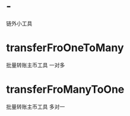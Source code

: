 <!--
 * @Author: Yulin
 * @Date: 2022-09-27 12:08:27
 * @FilePath: \tools\README.md
 * @Description: 
-->
# -
链外小工具

# transferFroOneToMany
批量转账主币工具 一对多

# transferFroManyToOne
批量转账主币工具 多对一
